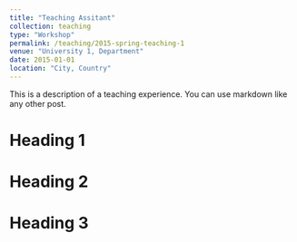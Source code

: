 ```yaml
---
title: "Teaching Assitant"
collection: teaching
type: "Workshop"
permalink: /teaching/2015-spring-teaching-1
venue: "University 1, Department"
date: 2015-01-01
location: "City, Country"
---
```


This is a description of a teaching experience. You can use markdown like any other post.

Heading 1
======

Heading 2
======

Heading 3
======

